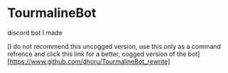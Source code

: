 # TourmalineBot

discord bot I made

[I do not recommend this uncogged version, use this only as a command refrence and click this link for a better, cogged version of the bot][https://www.github.com/dhoru/TourmalineBot_rewrite]